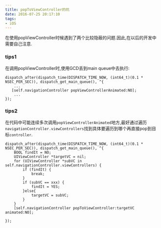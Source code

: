 ```yaml
---
title: popToViewController的坑
date: 2016-07-25 20:17:10
tags:
- iOS
---
```


在使用popViewController时候遇到了两个比较隐蔽的问题.因此,在以后的开发中需要自己注意.


### tips1
在调用popViewController时,使用GCD丢到main queue中去执行:

``` objc
dispatch_after(dispatch_time(DISPATCH_TIME_NOW, (int64_t)(0.1 * NSEC_PER_SEC)), dispatch_get_main_queue(), ^{
	...
   [self.navigationController popViewControllerAnimated:NO];
	...
});
```

### tips2

在代码中可能连续多次调用`popViewControllerAnimated`地方,最好通过遍历`navigationController.viewControllers`找到具体要遍历到哪个再直接pop到目标`controller`.

``` objc
dispatch_after(dispatch_time(DISPATCH_TIME_NOW, (int64_t)(0.1 * NSEC_PER_SEC)), dispatch_get_main_queue(), ^{
    BOOL findIt = NO;
    UIViewController *targetVC = nil;
    for (UIViewController *subVC in self.navigationController.viewControllers) {
        if (findIt) {
            break;
        }
        if (subVC == xxx) {
            findIt = YES;
        }else{
            targetVC = subVC;
        }
    }
	[self.navigationController popToViewController:targetVC animated:NO];

});

```